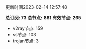 更新时间2023-02-14 12:57:48

**总订阅: 73**
**总节点: 881**
**有效节点: 265**
- v2ray节点: 159
- ss节点: 103
- trojan节点: 3
